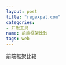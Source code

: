 ```yaml
---
layout: post
title: "regexpal.com"
categories:
- 开发工具
name: 前端框架比较
tags: web
---
```


前端框架比较<!--break-->
